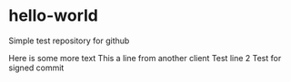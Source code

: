 # hello-world
Simple test repository for github

Here is some more text
This a line from another client
Test line 2
Test for signed commit
